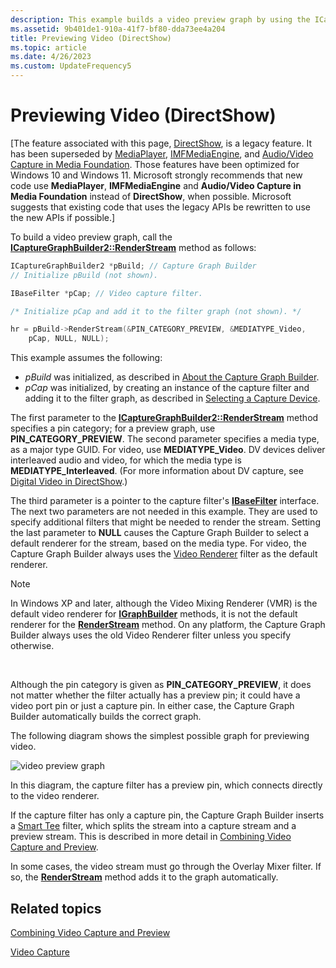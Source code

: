 ```yaml
---
description: This example builds a video preview graph by using the ICaptureGraphBuilder2::RenderStream method in DirectShow.
ms.assetid: 9b401de1-910a-41f7-bf80-dda73ee4a204
title: Previewing Video (DirectShow)
ms.topic: article
ms.date: 4/26/2023
ms.custom: UpdateFrequency5
---
```


# Previewing Video (DirectShow)

\[The feature associated with this page, [DirectShow](/windows/win32/directshow/directshow), is a legacy feature. It has been superseded by [MediaPlayer](/uwp/api/Windows.Media.Playback.MediaPlayer), [IMFMediaEngine](/windows/win32/api/mfmediaengine/nn-mfmediaengine-imfmediaengine), and [Audio/Video Capture in Media Foundation](windows/win32/medfound/audio-video-capture-in-media-foundation). Those features have been optimized for Windows 10 and Windows 11. Microsoft strongly recommends that new code use **MediaPlayer**, **IMFMediaEngine** and **Audio/Video Capture in Media Foundation** instead of **DirectShow**, when possible. Microsoft suggests that existing code that uses the legacy APIs be rewritten to use the new APIs if possible.\]

To build a video preview graph, call the [**ICaptureGraphBuilder2::RenderStream**](/windows/desktop/api/Strmif/nf-strmif-icapturegraphbuilder2-renderstream) method as follows:


```C++
ICaptureGraphBuilder2 *pBuild; // Capture Graph Builder
// Initialize pBuild (not shown).

IBaseFilter *pCap; // Video capture filter.

/* Initialize pCap and add it to the filter graph (not shown). */

hr = pBuild->RenderStream(&PIN_CATEGORY_PREVIEW, &MEDIATYPE_Video, 
    pCap, NULL, NULL);
```



This example assumes the following:

-   *pBuild* was initialized, as described in [About the Capture Graph Builder](about-the-capture-graph-builder.md).
-   *pCap* was initialized, by creating an instance of the capture filter and adding it to the filter graph, as described in [Selecting a Capture Device](selecting-a-capture-device.md).

The first parameter to the [**ICaptureGraphBuilder2::RenderStream**](/windows/desktop/api/Strmif/nf-strmif-icapturegraphbuilder2-renderstream) method specifies a pin category; for a preview graph, use **PIN\_CATEGORY\_PREVIEW**. The second parameter specifies a media type, as a major type GUID. For video, use **MEDIATYPE\_Video**. DV devices deliver interleaved audio and video, for which the media type is **MEDIATYPE\_Interleaved**. (For more information about DV capture, see [Digital Video in DirectShow](digital-video-in-directshow.md).)

The third parameter is a pointer to the capture filter's [**IBaseFilter**](/windows/desktop/api/Strmif/nn-strmif-ibasefilter) interface. The next two parameters are not needed in this example. They are used to specify additional filters that might be needed to render the stream. Setting the last parameter to **NULL** causes the Capture Graph Builder to select a default renderer for the stream, based on the media type. For video, the Capture Graph Builder always uses the [Video Renderer](video-renderer-filter.md) filter as the default renderer.

> [!Note]  
> In Windows XP and later, although the Video Mixing Renderer (VMR) is the default video renderer for [**IGraphBuilder**](/windows/desktop/api/Strmif/nn-strmif-igraphbuilder) methods, it is not the default renderer for the [**RenderStream**](/windows/desktop/api/Strmif/nf-strmif-icapturegraphbuilder2-renderstream) method. On any platform, the Capture Graph Builder always uses the old Video Renderer filter unless you specify otherwise.

 

Although the pin category is given as **PIN\_CATEGORY\_PREVIEW**, it does not matter whether the filter actually has a preview pin; it could have a video port pin or just a capture pin. In either case, the Capture Graph Builder automatically builds the correct graph.

The following diagram shows the simplest possible graph for previewing video.

![video preview graph](images/vidcap01.png)

In this diagram, the capture filter has a preview pin, which connects directly to the video renderer.

If the capture filter has only a capture pin, the Capture Graph Builder inserts a [Smart Tee](smart-tee-filter.md) filter, which splits the stream into a capture stream and a preview stream. This is described in more detail in [Combining Video Capture and Preview](combining-video-capture-and-preview.md).

In some cases, the video stream must go through the Overlay Mixer filter. If so, the [**RenderStream**](/windows/desktop/api/Strmif/nf-strmif-icapturegraphbuilder2-renderstream) method adds it to the graph automatically.

## Related topics

<dl> <dt>

[Combining Video Capture and Preview](combining-video-capture-and-preview.md)
</dt> <dt>

[Video Capture](video-capture.md)
</dt> </dl>

 

 



